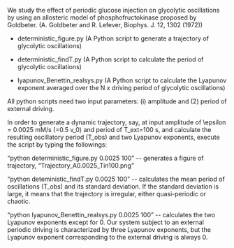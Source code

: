 We study the effect of periodic glucose injection on glycolytic oscillations by using an allosteric model of phosphofructokinase proposed by Goldbeter. (A. Goldbeter and R. Lefever, Biophys. J. 12, 1302 (1972))

- deterministic_figure.py (A Python script to generate a trajectory of glycolytic oscillations)

- deterministic_findT.py (A Python script to calculate the period of glycolytic oscillations)

- lyapunov_Benettin_realsys.py (A Python script to calculate the Lyapunov exponent averaged over the N x driving period of glycolytic oscillations)


All python scripts need two input parameters: (i) amplitude and (2) period of external driving. 


In order to generate a dynamic trajectory, say, at input amplitude of \epsilon = 0.0025 mM/s (=0.5 v_0) and period of T_ext=100 s, and calculate the resulting oscillatory period (T_obs) and two Lyapunov exponents, execute the script by typing the followings: 

“python deterministic_figure.py 0.0025 100” --  generates a figure of trajectory,  “Trajectory_A0.0025_Tin100.png”

“python deteministic_findT.py 0.0025 100” -- calculates the mean period of oscillations (T_obs) and its standard deviation. If the standard deviation is large, it means that the trajectory is irregular, either quasi-periodic or chaotic.

“python lyapunov_Benettin_realsys.py 0.0025 100” -- calculates the two Lyapunov exponents except for 0. Our system subject to an external periodic driving is characterized by three Lyapunov exponents, but the Lyapunov exponent corresponding to the external driving is always 0.

